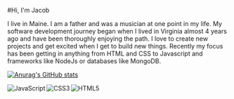 #Hi, I'm Jacob

I live in Maine.  I am a father and was a musician at one point in my life. My software development journey began when I lived in Virginia almost 4 years ago and have been thoroughly enjoying the path. I love to create new projects and get excited when I get to build new things. Recently my focus has been getting in anything from HTML and CSS to Javascript and frameworks like NodeJs or databases like MongoDB. 




<!---
brownsugs/brownsugs is a ✨ special ✨ repository because its `README.md` (this file) appears on your GitHub profile.
You can click the Preview link to take a look at your changes.
--->

[![Anurag's GitHub stats](https://github-readme-stats.vercel.app/api?username=brownsugs)](https://github.com/anuraghazra/github-readme-stats)

<img align="left" alt="JavaScript" src="https://img.shields.io/badge/javascript-%23323330.svg?style=for-the-badge&logo=javascript&logoColor=%23F7DF1E"/>

<img align="left" alt="CSS3" src="https://img.shields.io/badge/css3-%231572B6.svg?style=for-the-badge&logo=css3&logoColor=white"/>

<img alt="HTML5" src="https://img.shields.io/badge/html5-%23E34F26.svg?style=for-the-badge&logo=html5&logoColor=white"/>
